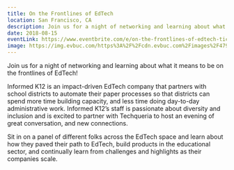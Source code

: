 ```yaml
---
title: On the Frontlines of EdTech
location: San Francisco, CA
description: Join us for a night of networking and learning about what it means to be on the frontlines of EdTech!
date: 2018-08-15
eventLink: https://www.eventbrite.com/e/on-the-frontlines-of-edtech-tickets-48699684066#
image: https://img.evbuc.com/https%3A%2F%2Fcdn.evbuc.com%2Fimages%2F47928520%2F15369463375%2F1%2Foriginal.jpg?w=800&auto=compress&rect=0%2C79%2C1920%2C960&s=214d2e806aa9e7c9caf3f83babf8482a
---
```


Join us for a night of networking and learning about what it means to be on the frontlines of EdTech!

Informed K12 is an impact-driven EdTech company that partners with school districts to automate their paper processes so that districts can spend more time building capacity, and less time doing day-to-day administrative work. Informed K12’s staff is passionate about diversity and inclusion and is excited to partner with Techqueria to host an evening of great conversation, and new connections.

Sit in on a panel of different folks across the EdTech space and learn about how they paved their path to EdTech, build products in the educational sector, and continually learn from challenges and highlights as their companies scale.
